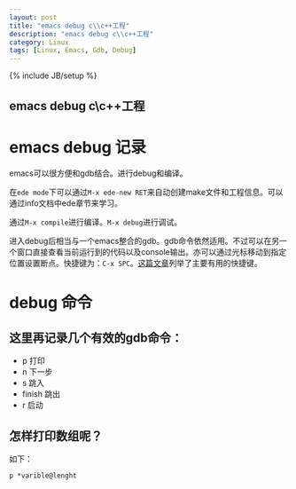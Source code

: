 ```yaml
---
layout: post
title: "emacs debug c\\c++工程"
description: "emacs debug c\\c++工程"
category: Linux
tags: [Linux, Emacs, Gdb, Debug]
---
```

{% include JB/setup %}

emacs debug c\c++工程
------------

# emacs debug 记录 #

emacs可以很方便和gdb结合。进行debug和编译。

在`ede mode`下可以通过`M-x ede-new RET`来自动创建make文件和工程信息。可以通过info文档中ede章节来学习。

通过`M-x compile`进行编译。`M-x debug`进行调试。

进入debug后相当与一个emacs整合的gdb。gdb命令依然适用。不过可以在另一个窗口直接查看当前运行到的代码以及console输出。亦可以通过光标移动到指定位置设置断点。快捷键为：`C-x SPC`。[这篇文章](http://wenku.baidu.com/view/fec27500b52acfc789ebc903.html)列举了主要有用的快捷键。

# debug 命令 #

## 这里再记录几个有效的gdb命令： ##

- p 打印
- n 下一步
- s 跳入
- finish 跳出
- r 启动

## 怎样打印数组呢？ ##
如下：

	p *varible@lenght






